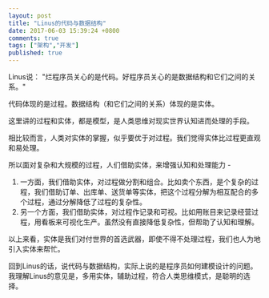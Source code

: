 ```yaml
---
layout: post
title: "Linus的代码与数据结构"
date: 2017-06-03 15:39:24 +0800
comments: true
tags: ["架构","开发"]
published: true
---
```


Linus说： "烂程序员关心的是代码。好程序员关心的是数据结构和它们之间的关系。" 

<!-- more-->

代码体现的是过程。数据结构（和它们之间的关系）体现的是实体。

这里讲的过程和实体，都是模型，是人类思维对现实世界认知进而处理的手段。

相比较而言，人类对实体的掌握，似乎要优于对过程。我们觉得实体比过程更直观和易处理。

所以面对复杂和大规模的过程，人们借助实体，来增强认知和处理能力 - 

1. 一方面，我们借助实体，对过程做分割和组合。比如卖个东西，是个复杂的过程，我们借助订单、出库单、送货单等实体，把这个过程分解为相互配合的多个过程，通过分解降低了过程的复杂性。
2. 另一个方面，我们借助实体，对过程作记录和可视。比如用账目来记录经营过程，用看板来可视化生产。虽然没有直接降低复杂性，但帮助了认知和理解。

以上来看，实体是我们对付世界的首选武器，即使不得不处理过程，我们也人为地引入实体来帮忙。

回到Linus的话，说代码与数据结构，实际上说的是程序员如何建模设计的问题。我理解Linus的意见是，多用实体，辅助过程，符合人类思维模式，是聪明的选择。
